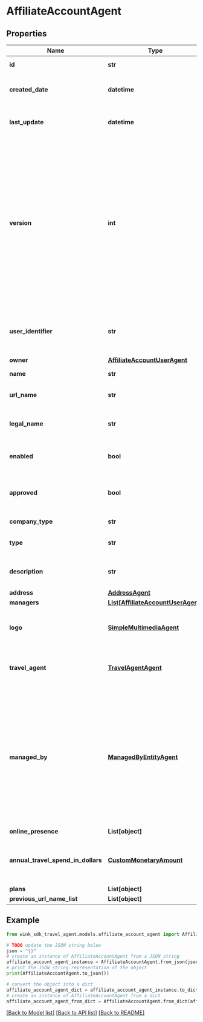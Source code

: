 # AffiliateAccountAgent


## Properties

Name | Type | Description | Notes
------------ | ------------- | ------------- | -------------
**id** | **str** | Document UUID | [optional] 
**created_date** | **datetime** | Datetime this record was first created | [optional] 
**last_update** | **datetime** | Datetime this record was last updated | [optional] 
**version** | **int** | Version property that shows how many times this document has been persisted. Document will not persist if the version property is less than current version property in the system. Result in an optimistic locking exception. | [optional] 
**user_identifier** | **str** | User or Registered client owner identifier that created this record | 
**owner** | [**AffiliateAccountUserAgent**](AffiliateAccountUserAgent.md) | Owner | 
**name** | **str** | Name of company | 
**url_name** | **str** | Url slug of company name | 
**legal_name** | **str** | Legal name of entity if other than name | [optional] 
**enabled** | **bool** | Whether this company is enabled by reactive. | 
**approved** | **bool** | Whether this company has been approved by KYC. | [default to False]
**company_type** | **str** | Type of company | 
**type** | **str** | Type of sales channel | 
**description** | **str** | A personal message from the company. | [optional] 
**address** | [**AddressAgent**](AddressAgent.md) |  | 
**managers** | [**List[AffiliateAccountUserAgent]**](AffiliateAccountUserAgent.md) |  | [optional] 
**logo** | [**SimpleMultimediaAgent**](SimpleMultimediaAgent.md) | Customize account with a custom logo / profile picture. | [optional] 
**travel_agent** | [**TravelAgentAgent**](TravelAgentAgent.md) | Customize account with a custom logo / profile picture. | [optional] 
**managed_by** | [**ManagedByEntityAgent**](ManagedByEntityAgent.md) | If another company entity is managing this property, on behalf of the property, it can be specified here and the managing entity would be applicable a management fee on every booking. | [optional] 
**online_presence** | **List[object]** |  | [optional] 
**annual_travel_spend_in_dollars** | [**CustomMonetaryAmount**](CustomMonetaryAmount.md) | How much user or company spends on travel per year. | [optional] 
**plans** | **List[object]** |  | [optional] 
**previous_url_name_list** | **List[object]** |  | [optional] 

## Example

```python
from wink_sdk_travel_agent.models.affiliate_account_agent import AffiliateAccountAgent

# TODO update the JSON string below
json = "{}"
# create an instance of AffiliateAccountAgent from a JSON string
affiliate_account_agent_instance = AffiliateAccountAgent.from_json(json)
# print the JSON string representation of the object
print(AffiliateAccountAgent.to_json())

# convert the object into a dict
affiliate_account_agent_dict = affiliate_account_agent_instance.to_dict()
# create an instance of AffiliateAccountAgent from a dict
affiliate_account_agent_from_dict = AffiliateAccountAgent.from_dict(affiliate_account_agent_dict)
```
[[Back to Model list]](../README.md#documentation-for-models) [[Back to API list]](../README.md#documentation-for-api-endpoints) [[Back to README]](../README.md)


